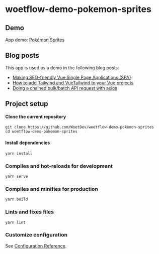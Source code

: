 # woetflow-demo-pokemon-sprites

## Demo
App demo: [Pokémon Sprites](https://pokemon-sprites.netlify.app/)

## Blog posts
This app is used as a demo in the following blog posts:
* [Making SEO-friendly Vue Single Page Applications (SPA)](https://woetflow.com/posts/making-seo-friendly-vue-single-page-applications-spa)
* [How to add Tailwind and VueTailwind to your Vue projects](https://woetflow.com/posts/how-to-add-tailwind-vuetailwind-and-configure-purgecss)
* [Doing a chained bulk/batch API request with axios](https://woetflow.com/posts/doing-a-chained-bulk-api-call-in-axios)

## Project setup

#### Clone the current repository
```
git clone https://github.com/WoetDev/woetflow-demo-pokemon-sprites
cd woetflow-demo-pokemon-sprites
```

#### Install dependencies
```
yarn install
```

### Compiles and hot-reloads for development
```
yarn serve
```

### Compiles and minifies for production
```
yarn build
```

### Lints and fixes files
```
yarn lint
```

### Customize configuration
See [Configuration Reference](https://cli.vuejs.org/config/).
